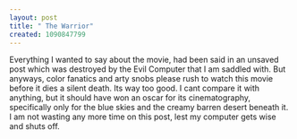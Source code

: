 ```yaml
--- 
layout: post
title: " The Warrior"
created: 1090847799
---
```

Everything I wanted to say about the movie, had been said in an unsaved post which was destroyed by the Evil Computer that I am saddled with. But anyways, color fanatics and arty snobs please rush to watch this movie before it dies a silent death. Its way too good. I cant compare it with anything, but it should have won an oscar for its cinematography, specifically only for the blue skies and the creamy barren desert beneath it. I am not wasting any more time on this post, lest my computer gets wise and shuts off.

